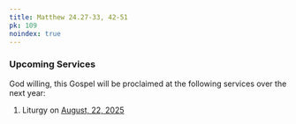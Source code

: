 ```yaml
---
title: Matthew 24.27-33, 42-51
pk: 109
noindex: true
---
```


### Upcoming Services

God willing, this Gospel will be proclaimed at the following services over the next year:


1. Liturgy on [August, 22, 2025](https://orthocal.info/readings/gregorian/2025/08/22/)
